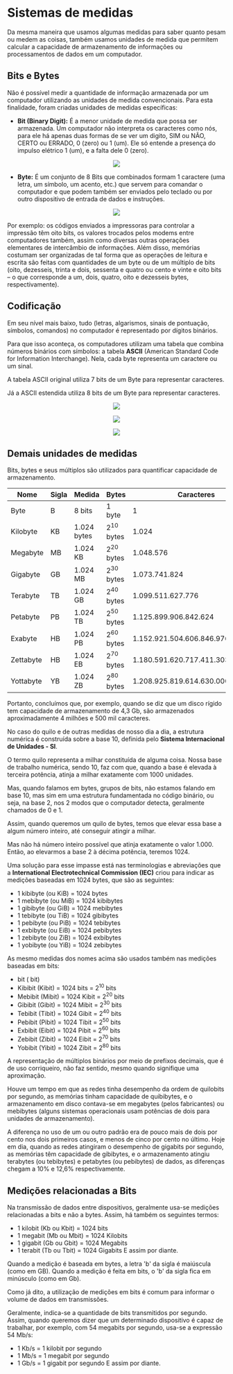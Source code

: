 # Sistemas de medidas

Da mesma maneira que usamos algumas medidas para saber quanto pesam ou medem as coisas, também usamos unidades de medida que permitem calcular a capacidade de armazenamento de informações ou processamentos de dados em um computador.

## Bits e Bytes

Não é possível medir a quantidade de informação armazenada por um computador utilizando as unidades de medida convencionais. Para esta finalidade, foram criadas unidades de medidas específicas:


- **Bit (Binary Digit):** É a menor unidade de medida que possa ser armazenada. Um computador não interpreta os caracteres como nós, para ele há apenas duas formas de se ver um digito, SIM ou NÃO, CERTO ou ERRADO, 0 (zero) ou 1 (um). Ele só entende a presença do impulso elétrico 1 (um), e a falta dele 0 (zero).

<p align="center">
<img src="imagens/bit.png">
</p>

- **Byte:** É um conjunto de 8 Bits que combinados formam 1 caractere (uma letra, um símbolo, um acento, etc.) que servem para comandar o computador e que podem também ser enviados pelo teclado ou por outro dispositivo de entrada de dados e instruções. 

<p align="center">
<img src="imagens/byte.png">
</p>

Por exemplo: os códigos enviados a impressoras para controlar a impressão têm oito bits, os valores trocados pelos modems entre computadores também, assim como diversas outras operações elementares de intercâmbio de informações. Além disso, memórias costumam ser organizadas de tal forma que as operações de leitura e escrita são feitas com quantidades de um byte ou de um múltiplo de bits (oito, dezesseis, trinta e dois, sessenta e quatro ou cento e vinte e oito bits – o que corresponde a um, dois, quatro, oito e dezesseis bytes, respectivamente).

## Codificação

Em seu nível mais baixo, tudo (letras, algarismos, sinais de pontuação, símbolos, comandos) no computador é representado por dígitos binários.

Para que isso aconteça, os computadores utilizam uma tabela que combina números binários com símbolos: a tabela **ASCII** (American Standard Code for Information Interchange). Nela, cada byte representa um caractere ou um sinal.

A tabela ASCII original utiliza 7 bits de um Byte para representar caracteres.

Já a ASCII estendida utiliza 8 bits de um Byte para representar caracteres.


<p align="center">
<img src="imagens/ascii-padrao.png">
</p>

<p align="center">
<img src="imagens/ascii-controle.png">
</p>

<p align="center">
<img src="imagens/ascii-estendida.png">
</p>

## Demais unidades de medidas

Bits, bytes e seus múltiplos são utilizados para quantificar capacidade de armazenamento.


|Nome|Sigla|Medida|Bytes|Caracteres|
|---|---|---|---|---|	 
|Byte|B|8 bits|1 byte|1|
|Kilobyte|KB|1.024 bytes|2<sup>10</sup> bytes|1.024|
|Megabyte|MB|1.024 KB|2<sup>20</sup> bytes|1.048.576|
|Gigabyte|GB|1.024 MB|2<sup>30</sup> bytes|1.073.741.824|
|Terabyte|TB|1.024 GB|2<sup>40</sup> bytes|1.099.511.627.776|
|Petabyte|PB|1.024 TB|2<sup>50</sup> bytes|1.125.899.906.842.624|
|Exabyte|HB|1.024 PB|2<sup>60</sup> bytes|1.152.921.504.606.846.976|
|Zettabyte|HB|1.024 EB|2<sup>70</sup> bytes|1.180.591.620.717.411.303.424|
|Yottabyte|YB|1.024 ZB|2<sup>80</sup> bytes|1.208.925.819.614.630.000.000.000|

Portanto, concluímos que, por exemplo, quando se diz que um disco rígido tem capacidade de armazenamento de 4,3 Gb, são armazenados aproximadamente 4 milhões e 500 mil caracteres.


No caso do quilo e de outras medidas de nosso dia a dia, a estrutura numérica é construída sobre a base 10, definida pelo **Sistema Internacional de Unidades - SI**. 

O termo quilo representa a milhar constituída de alguma coisa. Nossa base de trabalho numérica, sendo 10, faz com que, quando a base é elevada à terceira potência, atinja a milhar exatamente com 1000 unidades.

Mas, quando falamos em bytes, grupos de bits, não estamos falando em base 10, mas sim em uma estrutura fundamentada no código binário, ou seja, na base 2, nos 2 modos que o computador detecta, geralmente chamados de 0 e 1.

Assim, quando queremos um quilo de bytes, temos que elevar essa base a algum número inteiro, até conseguir atingir a milhar.

Mas não há número inteiro possível que atinja exatamente o valor 1.000. Então, ao elevarmos a base 2 à décima potência, teremos 1024.



Uma solução para esse impasse está nas terminologias e abreviações que a **International Electrotechnical Commission (IEC)** criou para indicar as medições baseadas em 1024 bytes, que são as seguintes:

- 1 kibibyte (ou KiB) = 1024 bytes
- 1 mebibyte (ou MiB) = 1024 kibibytes
- 1 gibibyte (ou GiB) = 1024 mebibytes
- 1 tebibyte (ou TiB) = 1024 gibibytes
- 1 pebibyte (ou PiB) = 1024 tebibytes
- 1 exbibyte (ou EiB) = 1024 pebibytes
- 1 zebibyte (ou ZiB) = 1024 exbibytes
- 1 yobibyte (ou YiB) = 1024 zebibytes


As mesmo medidas dos nomes acima são usados também nas medições baseadas em bits: 

- bit ( bit)
- Kibibit (Kibit) = 1024 bits = 2<sup>10</sup> bits
- Mebibit (Mibit) = 1024 Kibit = 2<sup>20</sup> bits
- Gibibit (Gibit) = 1024 Mibit = 2<sup>30</sup> bits
- Tebibit (Tibit) = 1024 Gibit = 2<sup>40</sup> bits
- Pebibit (Pibit) = 1024 Tibit = 2<sup>50</sup> bits
- Exbibit (Eibit) = 1024 Pibit = 2<sup>60</sup> bits
- Zebibit (Zibit) = 1024 Eibit = 2<sup>70</sup> bits
- Yobibit (Yibit) = 1024 Zibit = 2<sup>80</sup> bits

A representação de múltiplos binários por meio de prefixos decimais, que é de uso corriqueiro, não faz sentido, mesmo quando signifique uma aproximação. 

Houve um tempo em que as redes tinha desempenho da ordem de quilobits por segundo, as memórias tinham capacidade de quibibytes, e o armazenamento em disco contava-se em megabytes (pelos fabricantes) ou mebibytes (alguns sistemas operacionais usam potências de dois para unidades de armazenamento). 

A diferença no uso de um ou outro padrão era de pouco mais de dois por cento nos dois primeiros casos, e menos de cinco por cento no último. Hoje em dia, quando as redes atingiram o desempenho de gigabits por segundo, as memórias têm capacidade de gibibytes, e o armazenamento atingiu terabytes (ou tebibytes) e petabytes (ou pebibytes) de dados, as diferenças chegam a 10% e 12,6% respectivamente.


## Medições relacionadas a Bits

Na transmissão de dados entre dispositivos, geralmente usa-se medições relacionadas a bits e não a bytes. Assim, há também os seguintes termos:

- 1 kilobit (Kb ou Kbit) = 1024 bits
- 1 megabit (Mb ou Mbit) = 1024 Kilobits
- 1 gigabit (Gb ou Gbit) = 1024 Megabits
- 1 terabit (Tb ou Tbit) = 1024 Gigabits
E assim por diante. 

Quando a medição é baseada em bytes, a letra 'b' da sigla é maiúscula (como em GB). Quando a medição é feita em bits, o 'b' da sigla fica em minúsculo (como em Gb).

Como já dito, a utilização de medições em bits é comum para informar o volume de dados em transmissões. 

Geralmente, indica-se a quantidade de bits transmitidos por segundo. Assim, quando queremos dizer que um determinado dispositivo é capaz de trabalhar, por exemplo, com 54 megabits por segundo, usa-se a expressão 54 Mb/s:

- 1 Kb/s = 1 kilobit por segundo
- 1 Mb/s = 1 megabit por segundo
- 1 Gb/s = 1 gigabit por segundo
E assim por diante.